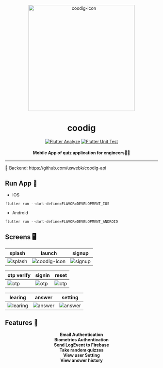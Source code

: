 <div align="center"> 
<img width="350" alt="coodig-icon" src="https://github.com/uswebk/coodig-mobile/assets/50518919/591c5968-3753-4915-9ea0-eb21bf38e36c">
<h1>coodig</h1>

[![Flutter Analyze](https://github.com/uswebk/coodig-mobile/actions/workflows/analyze.yml/badge.svg)](https://github.com/uswebk/coodig-mobile/actions/workflows/analyze.yml)
[![Flutter Unit Test](https://github.com/uswebk/coodig-mobile/actions/workflows/unit_test.yml/badge.svg)](https://github.com/uswebk/coodig-mobile/actions/workflows/unit_test.yml)

<h4>Mobile App of quiz application for engineers🧑‍💻</h4>
</div> 

---


🚀 Backend: https://github.com/uswebk/coodig-api


## Run App 🚗
* IOS
```
flutter run --dart-define=FLAVOR=DEVELOPMENT_IOS
```

* Android
```
flutter run --dart-define=FLAVOR=DEVELOPMENT_ANDROID
```

## Screens 🖥️

|splash|launch|signup|
|--|---|---|
|<img alt="splash" src="https://github.com/uswebk/coodig-mobile/assets/50518919/34ec4aa7-ed17-40b2-b93a-1145154dbc2a">|<img alt="coodig-icon" src="https://github.com/uswebk/coodig-mobile/assets/50518919/742f4430-3bf2-4c07-9cdf-f19769783602">|<img alt="signup" src="https://github.com/uswebk/coodig-mobile/assets/50518919/86aaf481-fc05-4256-87db-576c372fc104">|

|otp verify|signin|reset|
|--|---|---|
|<img alt="otp" src="https://github.com/uswebk/coodig-mobile/assets/50518919/d3cca11f-d81c-42a5-b367-e840ebb06a9f">|<img alt="otp" src="https://github.com/uswebk/coodig-mobile/assets/50518919/471c939c-a37d-448e-bbe9-0cdc812eeeeb">|<img alt="otp" src="https://github.com/uswebk/coodig-mobile/assets/50518919/fcbbe87b-3c6c-43cf-a356-c385f539f669">|

|learing|answer|setting|
|--|---|---|
|<img alt="learing" src="https://github.com/uswebk/coodig-mobile/assets/50518919/72c55b60-ebc4-40a9-80f7-22edf858e82f">|<img alt="answer" src="https://github.com/uswebk/coodig-mobile/assets/50518919/a54dfd08-8299-405d-bd8b-3ea902969642">|<img alt="answer" src="https://github.com/uswebk/coodig-mobile/assets/50518919/b034bfe4-8cc1-45b4-9640-55d6f3eb7dcf">|

## Features 🎉
<p align="center">
  <b>Email Authentication</b><br>
  <b>Biometrics Authentication</b><br>
  <b>Send LogEvent to Firebase</b><br>
  <b>Take random quizzes</b><br>
  <b>View user Setting</b><br>
  <b>View answer history</b><br>
</p>
